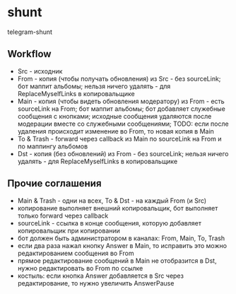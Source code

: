 # shunt

telegram-shunt

## Workflow

- Src - исходник
- From - копия (чтобы получать обновления) из Src - без sourceLink; бот маппит альбомы; нельзя ничего удалять - для ReplaceMyselfLinks в копировальщике
- Main - копия (чтобы видеть обновления модератору) из From - есть sourceLink на From; бот маппит альбомы; бот добавляет служебные сообщения с кнопками; исходные сообщения удаляются после модерации вместе со служебными сообщениями; TODO: если после удаления происходит изменение во From, то новая копия в Main
- To & Trash - forward через callback из Main по sourceLink на From и по маппингу альбомов
- Dst - копия (без обновлений) из From - без sourceLink; нельзя ничего удалять - для ReplaceMyselfLinks в копировальщике

## Прочие соглашения

- Main & Trash - одни на всех, To & Dst - на каждый From (и Src)
- копирование выполняет внешний копировальщик, бот выполняет только forward через callback
- sourceLink - ссылка в конце сообщения, которую добавляет копировальщик при копировании
- бот должен быть администратором в каналах: From, Main, To, Trash
- если два раза нажал кнопку Answer в Main, то исправить это можно редактированием сообщения во From
- прямое редактирование сообщений в Main не отобразится в Dst, нужно редактировать во From по ссылке
- костыль: если кнопка Answer добавляется в Src через редактирование, то нужно увеличить AnswerPause
